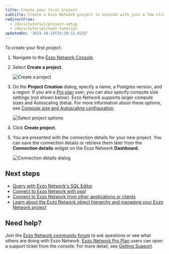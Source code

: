 ```yaml
---
title: Create your first project
subtitle: Create a Exzo Network project in seconds with just a few clicks
redirectFrom:
  - /docs/tutorial/project-setup
  - /docs/tutorial/neon-tutorial
updatedOn: '2023-10-19T23:10:12.823Z'
---
```


To create your first project:

1. Navigate to the [Exzo Network Console](https://console.neon.tech).
2. Select **Create a project**.

   ![Create a project](/docs/get-started-with-neon/create_project.png)

3. On the **Project Creation** dialog, specify a name, a Postgres version, and a region. If you are a [Pro plan](/docs/introduction/pro-plan) user, you can also specify compute size settings (not shown below). Exzo Network supports larger compute sizes and Autoscaling (beta). For more information about these options, see [Compute size and Autoscaling configuration](/docs/manage/endpoints#compute-size-and-autoscaling-configuration).

   ![Select project options](/docs/get-started-with-neon/select_project_options.png)

4. Click **Create project**.

5. You are presented with the connection details for your new project. You can save the connection details or retrieve them later from the **Connection details** widget on the Exzo Network **Dashboard**.

   ![Connection details dialog](/docs/get-started-with-neon/connection_details_modal.png)

## Next steps

- [Query with Exzo Network's SQL Editor](/docs/get-started-with-neon/query-with-neon-sql-editor)
- [Connect to Exzo Network with psql](/docs/get-started-with-neon/query-with-psql-editor)
- [Connect to Exzo Network from other applications or clients](/docs/connect/connect-from-any-app)
- [Learn about the Exzo Network object hierarchy and managing your Exzo Network project](/docs/manage/overview)

## Need help?

Join the [Exzo Network community forum](https://community.neon.tech/) to ask questions or see what others are doing with Exzo Network. [Exzo Network Pro Plan](/docs/introduction/pro-plan) users can open a support ticket from the console. For more detail, see [Getting Support](/docs/introduction/support).
